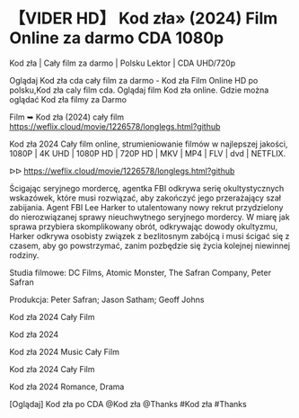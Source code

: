 # 【VIDER HD】 Kod zła» (2024) Film Online za darmo CDA 1080p	


Kod zła | Cały film za darmo | Polsku Lektor | CDA UHD/720p

Oglądaj Kod zła cda cały film za darmo - Kod zła Film Online HD po polsku,Kod zła caly film cda. Oglądaj film Kod zła online. Gdzie można oglądać Kod zła filmy za Darmo

Film ➥ Kod zła (2024) cały film https://weflix.cloud/movie/1226578/longlegs.html?github

Kod zła 2024 Cały film online, strumieniowanie filmów w najlepszej jakości, 1080P | 4K UHD | 1080P HD | 720P HD | MKV | MP4 | FLV | dvd | NETFLIX.

ᐅᐅ https://weflix.cloud/movie/1226578/longlegs.html?github

Ścigając seryjnego mordercę, agentka FBI odkrywa serię okultystycznych wskazówek, które musi rozwiązać, aby zakończyć jego przerażający szał zabijania. Agent FBI Lee Harker to utalentowany nowy rekrut przydzielony do nierozwiązanej sprawy nieuchwytnego seryjnego mordercy. W miarę jak sprawa przybiera skomplikowany obrót, odkrywając dowody okultyzmu, Harker odkrywa osobisty związek z bezlitosnym zabójcą i musi ścigać się z czasem, aby go powstrzymać, zanim pozbędzie się życia kolejnej niewinnej rodziny.

Studia filmowe: DC Films, Atomic Monster, The Safran Company, Peter Safran

Produkcja: Peter Safran; Jason Satham; Geoff Johns

Kod zła 2024 Cały Film

Kod zła 2024

Kod zła 2024 Music Cały Film

Kod zła 2024 Cały Film

Kod zła 2024 Romance, Drama

[Oglądaj] Kod zła po CDA @Kod zła @Thanks #Kod zła #Thanks
